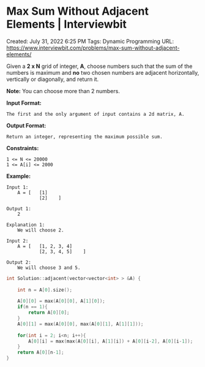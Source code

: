# Max Sum Without Adjacent Elements | Interviewbit

Created: July 31, 2022 6:25 PM
Tags: Dynamic Programming
URL: https://www.interviewbit.com/problems/max-sum-without-adjacent-elements/

Given a **2 x N** grid of integer, **A**, choose numbers such that the sum of the numbers
 is maximum and **no** two chosen numbers are adjacent horizontally, vertically or diagonally, and return it.

**Note:** You can choose more than 2 numbers.

**Input Format:**

```
The first and the only argument of input contains a 2d matrix, A.

```

**Output Format:**

```
Return an integer, representing the maximum possible sum.

```

**Constraints:**

```
1 <= N <= 20000
1 <= A[i] <= 2000

```

**Example:**

```
Input 1:
    A = [   [1]
            [2]    ]

Output 1:
    2

Explanation 1:
    We will choose 2.

Input 2:
    A = [   [1, 2, 3, 4]
            [2, 3, 4, 5]    ]

Output 2:
    We will choose 3 and 5.

```

```cpp
int Solution::adjacent(vector<vector<int> > &A) {
    
    int n = A[0].size();
    
    A[0][0] = max(A[0][0], A[1][0]);
    if(n == 1){
        return A[0][0];
    }
    A[0][1] = max(A[0][0], max(A[0][1], A[1][1]));
    
    for(int i = 2; i<n; i++){
        A[0][i] = max(max(A[0][i], A[1][i]) + A[0][i-2], A[0][i-1]);
    }
    return A[0][n-1];
}
```
